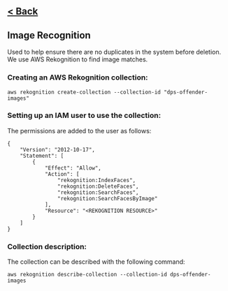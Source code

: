 [< Back](../README.md)
---
## Image Recognition

Used to help ensure there are no duplicates in the system before
deletion. We use AWS Rekognition to find image matches. 

### Creating an AWS Rekognition collection:

```
aws rekognition create-collection --collection-id "dps-offender-images"
```

### Setting up an IAM user to use the collection:

The permissions are added to the user as follows:

```
{
    "Version": "2012-10-17",
    "Statement": [
        {
            "Effect": "Allow",
            "Action": [
                "rekognition:IndexFaces",
                "rekognition:DeleteFaces",
                "rekognition:SearchFaces",
                "rekognition:SearchFacesByImage"
            ],
            "Resource": "<REKOGNITION RESOURCE>"
        }
    ]
}
```

### Collection description:

The collection can be described with the following command:
```
aws rekognition describe-collection --collection-id dps-offender-images
```

